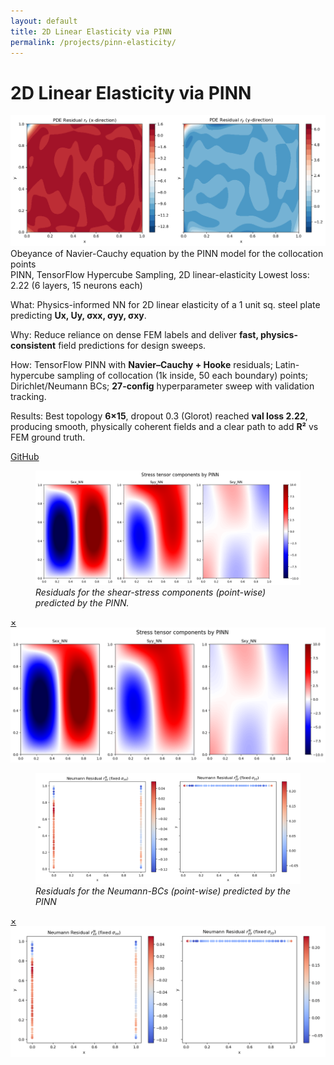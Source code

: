 ```yaml
---
layout: default
title: 2D Linear Elasticity via PINN
permalink: /projects/pinn-elasticity/
---
```

# 2D Linear Elasticity via PINN

<div class="media hero" data-alt="Obeyance of Navier-Cauchy equation by the PINN model for the collocation points">
  <img src="/assets/img/projects/pinn-elasticity/hero.png"
       alt="Obeyance of Navier-Cauchy equation by the PINN model for the collocation points">
</div>

<div class="hero-note">Obeyance of Navier-Cauchy equation by the PINN model for the collocation points</div>

<div class="metrics">
  <span class="metric">PINN, TensorFlow</span>
  <span class="metric alt">Hypercube Sampling, 2D linear-elasticity</span>
  <span class="metric good">Lowest loss: 2.22 (6 layers, 15 neurons each)</span>
</div>

<p><span class="label">What:</span> Physics-informed NN for 2D linear elasticity of a 1 unit sq. steel plate predicting <strong>Ux, Uy, σxx, σyy, σxy</strong>.</p>
<p><span class="label">Why:</span> Reduce reliance on dense FEM labels and deliver <strong>fast, physics-consistent</strong> field predictions for design sweeps.</p>
<p><span class="label">How:</span> TensorFlow PINN with <strong>Navier–Cauchy + Hooke</strong> residuals; Latin-hypercube sampling of collocation (1k inside, 50 each boundary) points; Dirichlet/Neumann BCs; <strong>27-config</strong> hyperparameter sweep with validation tracking.</p>
<p><span class="label">Results:</span> Best topology <strong>6×15</strong>, dropout 0.3 (Glorot) reached <strong>val loss 2.22</strong>, producing smooth, physically coherent fields and a clear path to add <strong>R²</strong> vs FEM ground truth.</p>

<p><a class="btn" href="https://github.com/submerged-in-matrix/materials-ml-projects-/tree/main/Projects/P_3_PINN_Linear_Elasticity" target="_blank" rel="noopener">GitHub</a></p>

<div class="gallery equal">
  <figure class="figure tilt">
    <a href="#fe-fig1">
      <div class="frame">
        <img class="pixel-safe" src="/assets/img/projects/pinn-elasticity/fig1.png" alt="Residuals">
      </div>
    </a>
    <figcaption><em>Residuals for the shear-stress components (point-wise) predicted by the PINN.</em></figcaption>
  </figure>
  <div id="fe-fig1" class="lb"><a class="x" href="#">×</a><img src="/assets/img/projects/pinn-elasticity/fig1.png" alt=""></div>

  <figure class="figure tilt">
    <a href="#fe-fig2">
      <div class="frame">
        <img class="pixel-safe" src="/assets/img/projects/pinn-elasticity/fig2.png" alt="Neumann-BC">
      </div>
    </a>
    <figcaption><em>Residuals for the Neumann-BCs (point-wise) predicted by the PINN</em></figcaption>
  </figure>
  <div id="fe-fig2" class="lb"><a class="x" href="#">×</a><img src="/assets/img/projects/pinn-elasticity/fig2.png" alt=""></div>
</div>

